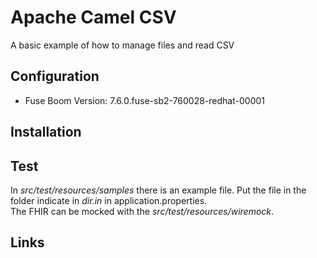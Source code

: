 
# Apache Camel CSV

A basic example of how to manage files and read CSV

## Configuration

- Fuse Boom Version: 7.6.0.fuse-sb2-760028-redhat-00001

## Installation


## Test

In *src/test/resources/samples* there is an example file. Put the file in the folder indicate in *dir.in* in application.properties.  
The FHIR can be mocked with the *src/test/resources/wiremock*. 

## Links

